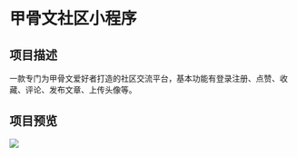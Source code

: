 # 甲骨文社区小程序
## 项目描述
一款专门为甲骨文爱好者打造的社区交流平台，基本功能有登录注册、点赞、收藏、评论、发布文章、上传头像等。
## 项目预览
![](https://ae01.alicdn.com/kf/Hd7b7ed51d1c344a7b49262981159596a4.jpg)
